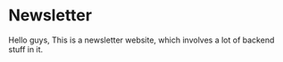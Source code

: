 # Newsletter
Hello guys,
This is a newsletter website, which involves a lot of backend stuff in it.


